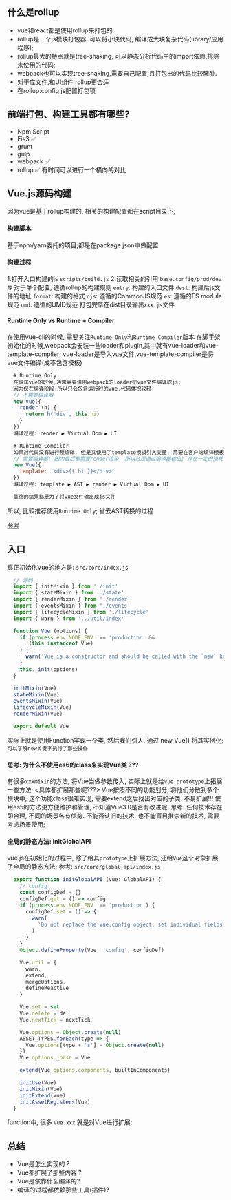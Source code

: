 ## 什么是rollup
- vue和react都是使用rollup来打包的.
- rollup是一个js模块打包器, 可以将小块代码, 编译成大块复杂代码(library/应用程序);
- rollup最大的特点就是tree-shaking, 可以静态分析代码中的import依赖,排除未使用的代码;
- webpack也可以实现tree-shaking,需要自己配置,且打包出的代码比较臃肿.
- 对于库文件,和UI组件 rollup更合适
- 在rollup.config.js配置打包项

## 前端打包、构建工具都有哪些?
- Npm Script
- Fis3 ✅
- grunt
- gulp
- webpack ✅
- rollup ✅
有时间可以进行一个横向的对比

## Vue.js源码构建
因为vue是基于rollup构建的, 相关的构建配置都在script目录下;

#### 构建脚本
基于npm/yarn委托的项目,都是在package.json中做配置

#### 构建过程
1.打开入口构建的js `scripts/build.js`
2.读取相关的引用 `base.config/prod/dev等`
  对于单个配置, 遵循rollup的构建规则
  `entry`: 构建的入口文件
  `dest`: 构建后js文件的地址
  `format`: 构建的格式
  `cjs`: 遵循的CommonJS规范
  `es`: 遵循的ES module规范
  `umd`: 遵循的UMD规范
打包完毕在dist目录输出`xxx.js`文件

#### Runtime Only vs Runtime + Compiler
在使用vue-cli的时候, 需要关注`Runtime Only`和`Runtime Compiler`版本
在脚手架初始化的时候,webpack会安装一些loader和plugin,其中就有vue-loader和vue-template-compiler;
vue-loader是导入vue文件,vue-template-compiler是将vue文件编译(成不包含模板)

```js
  # Runtime Only
  在编译vue的时候,通常需要借用webpack的loader把vue文件编译成js;
  因为仅在编译阶段,所以只会包含运行时的vue,代码体积较轻
  // 不需要编译器
  new Vue({
    render (h) {
      return h('div', this.hi)
    }
  })
  编译过程: render ▶️ Virtual Dom ▶️ UI

  # Runtime Compiler
  如果对代码没有进行预编译, 但是又使用了template模板引入变量, 需要在客户端编译模板 ⬇️
  // 需要编译器: 因为最后都需要render渲染, 所以必须通过编译器输出; 存在一定的损耗
  new Vue({
    template: '<div>{{ hi }}</div>'
  })
  编译过程: template ▶️ AST ▶️ render ▶️ Virtual Dom ▶️ UI

  最终的结果都是为了将vue文件输出成js文件
```

所以, 比较推荐使用`Runtime Only`; 省去AST转换的过程

[参考](https://www.cnblogs.com/zhouzhiqin/p/12021972.html)

## 入口
真正初始化Vue的地方是: ` src/core/index.js `

```js
  // 源码
  import { initMixin } from './init'
  import { stateMixin } from './state'
  import { renderMixin } from './render'
  import { eventsMixin } from './events'
  import { lifecycleMixin } from './lifecycle'
  import { warn } from '../util/index'

  function Vue (options) {
    if (process.env.NODE_ENV !== 'production' &&
      !(this instanceof Vue)
    ) {
      warn('Vue is a constructor and should be called with the `new` keyword')
    }
    this._init(options)
  }

  initMixin(Vue)
  stateMixin(Vue)
  eventsMixin(Vue)
  lifecycleMixin(Vue)
  renderMixin(Vue)

  export default Vue
```
实际上就是使用Function实现一个类, 然后我们引入, 通过 new Vue() 将其实例化;
`可以了解new关键字执行了那些操作`

#### 思考: 为什么不使用es6的class来实现Vue类 ???

有很多`xxxMixin`的方法, 将Vue当做参数传入, 实际上就是给`Vue.prototype`上拓展一些方法; <具体都扩展那些呢???>
Vue按照不同的功能划分, 将他们分散到多个模块中; 这个功能class很难实现, 需要extend之后找出对应的子类, 不易扩展!!!
使用es5的方法更方便维护和管理, 不知道Vue3.0是否有改进呢.
思考: 任何技术存在即合理, 不同的场景各有优势. 不能否认旧的技术, 也不能盲目推崇新的技术, 需要考虑场景使用;

#### 全局的静态方法: initGlobalAPI

vue.js在初始化的过程中, 除了给其`prototype`上扩展方法, 还给`Vue`这个对象扩展了全局的静态方法;
参考: `src/core/global-api/index.js`
```js
  export function initGlobalAPI (Vue: GlobalAPI) {
    // config
    const configDef = {}
    configDef.get = () => config
    if (process.env.NODE_ENV !== 'production') {
      configDef.set = () => {
        warn(
          'Do not replace the Vue.config object, set individual fields instead.'
        )
      }
    }
    Object.defineProperty(Vue, 'config', configDef)

    Vue.util = {
      warn,
      extend,
      mergeOptions,
      defineReactive
    }

    Vue.set = set
    Vue.delete = del
    Vue.nextTick = nextTick

    Vue.options = Object.create(null)
    ASSET_TYPES.forEach(type => {
      Vue.options[type + 's'] = Object.create(null)
    })
    Vue.options._base = Vue

    extend(Vue.options.components, builtInComponents)

    initUse(Vue)
    initMixin(Vue)
    initExtend(Vue)
    initAssetRegisters(Vue)
  }
```
function中, 很多 `Vue.xxx` 就是对Vue进行扩展;

## 总结
- Vue是怎么实现的 ?
- Vue都扩展了那些内容 ?
- Vue是依靠什么编译的?
- 编译的过程都依赖那些工具(插件)?

